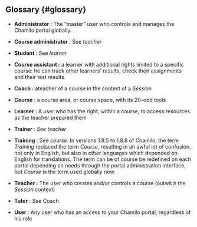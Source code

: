 ## Glossary {#glossary}

*   **Administrator** : The “master” user who controls and manages the Chamilo portal globally.

*   **Course administrator** : See _teacher_

*   **Student** : See _learner_

*   **Course assistant :** a learner with additional rights limited to a specific course: he can track other learners&#039; results, check their assignments and their test results

*   **Coach :** ateacher of a course in the context of a _Session_

*   **Course** : a course area, or course space, with its 20-odd tools

*   **Learner** : A user who has the right, within a course, to access resources as the teacher prepared them

*   **Trainer** : _See teacher_

*   **Training** : See _course_. In versions 1.8.5 to 1.8.8 of Chamilo, the term _Training_ replaced the term _Course,_ resulting in an awful lot of confusion, not only in English, but also in other languages which depended on English for translations. The term can be of course be redefined on each portal depending on needs through the portal administration interface, but _Course_ is the term used globally now.

*   **Teacher :** The user who creates and/or controls a course (outwit h the _Session_ context)

*   **Tutor** : See Coach

*   **User** : Any user who has an access to your Chamilo portal, regardless of his role